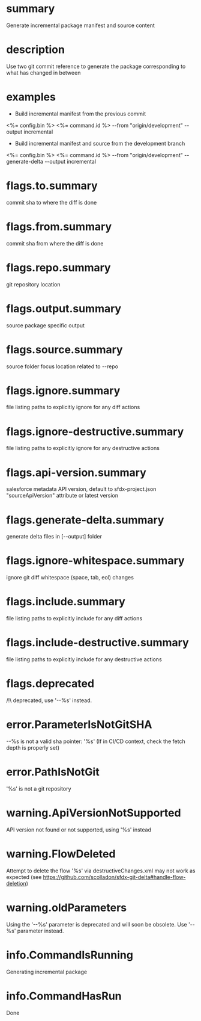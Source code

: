 # summary

Generate incremental package manifest and source content

# description

Use two git commit reference to generate the package corresponding to what has changed in between

# examples

- Build incremental manifest from the previous commit

<%= config.bin %> <%= command.id %> --from "origin/development" --output incremental

- Build incremental manifest and source from the development branch

<%= config.bin %> <%= command.id %> --from "origin/development" --generate-delta --output incremental

# flags.to.summary

commit sha to where the diff is done

# flags.from.summary

commit sha from where the diff is done

# flags.repo.summary

git repository location

# flags.output.summary

source package specific output

# flags.source.summary

source folder focus location related to --repo

# flags.ignore.summary

file listing paths to explicitly ignore for any diff actions

# flags.ignore-destructive.summary

file listing paths to explicitly ignore for any destructive actions

# flags.api-version.summary

salesforce metadata API version, default to sfdx-project.json "sourceApiVersion" attribute or latest version

# flags.generate-delta.summary

generate delta files in [--output] folder

# flags.ignore-whitespace.summary

ignore git diff whitespace (space, tab, eol) changes

# flags.include.summary

file listing paths to explicitly include for any diff actions

# flags.include-destructive.summary

file listing paths to explicitly include for any destructive actions

# flags.deprecated

/!\ deprecated, use '--%s' instead.

# error.ParameterIsNotGitSHA

--%s is not a valid sha pointer: '%s' (If in CI/CD context, check the fetch depth is properly set)

# error.PathIsNotGit

'%s' is not a git repository

# warning.ApiVersionNotSupported

API version not found or not supported, using '%s' instead

# warning.FlowDeleted

Attempt to delete the flow '%s' via destructiveChanges.xml may not work as expected (see https://github.com/scolladon/sfdx-git-delta#handle-flow-deletion)

# warning.oldParameters

Using the '--%s' parameter is deprecated and will soon be obsolete. Use '--%s' parameter instead.
 
# info.CommandIsRunning

Generating incremental package

# info.CommandHasRun

Done